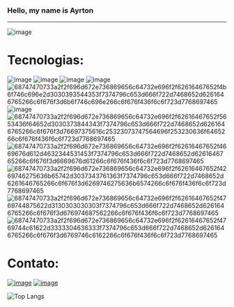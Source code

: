 ### Hello, my name is Ayrton

<hr/>

![image](https://dumaszinhaz.hu/wp-content/uploads/2017/09/matrix-gif.gif)

# Tecnologias:
![image](https://user-images.githubusercontent.com/76439349/127048268-06a79ba7-6f67-4cb0-a959-6c02c1ecdef5.png)
![image](https://user-images.githubusercontent.com/76439349/127048328-b0aa226b-40d7-42d8-836f-8efdfbade797.png)
![image](https://user-images.githubusercontent.com/76439349/127048414-d2c31c78-2fd4-48e1-98c9-bd6a0074b394.png)
![image](https://img.shields.io/badge/Android-3DDC84?style=for-the-badge&logo=android&logoColor=white)
![68747470733a2f2f696d672e736869656c64732e696f2f62616467652f4b6f746c696e2d3030393544353f7374796c653d666f722d7468652d6261646765266c6f676f3d6b6f746c696e266c6f676f436f6c6f723d7768697465](https://github.com/AyrtonRSPorto/AyrtonRSPorto/assets/76439349/0a03e5d2-4e76-4369-ba3c-712e87c462d3)
![image](https://user-images.githubusercontent.com/76439349/127048580-d27d8c99-4781-4bbb-ac70-905c7cc242c9.png)
![68747470733a2f2f696d672e736869656c64732e696f2f62616467652f5653436f64652d3030373844343f7374796c653d666f722d7468652d6261646765266c6f676f3d76697375616c25323073747564696f253230636f6465266c6f676f436f6c6f723d7768697465](https://github.com/AyrtonRSPorto/AyrtonRSPorto/assets/76439349/e5a96e03-dbc0-46fc-8d9b-b44cfdf00890)
![68747470733a2f2f696d672e736869656c64732e696f2f62616467652f4669676d612d4632344531453f7374796c653d666f722d7468652d6261646765266c6f676f3d6669676d61266c6f676f436f6c6f723d7768697465](https://github.com/AyrtonRSPorto/AyrtonRSPorto/assets/76439349/ed8f213b-408d-440d-b472-ded5862ba455)
![68747470733a2f2f696d672e736869656c64732e696f2f62616467652f4269746275636b65742d3037343761363f7374796c653d666f722d7468652d6261646765266c6f676f3d6269746275636b6574266c6f676f436f6c6f723d7768697465](https://github.com/AyrtonRSPorto/AyrtonRSPorto/assets/76439349/c25fd450-31a1-4554-87a9-c9d5c120d752)
![68747470733a2f2f696d672e736869656c64732e696f2f62616467652f4769744875622d3130303030303f7374796c653d666f722d7468652d6261646765266c6f676f3d676974687562266c6f676f436f6c6f723d7768697465](https://github.com/AyrtonRSPorto/AyrtonRSPorto/assets/76439349/705eb6c0-e161-48f5-8fdb-adf4cbc6d630)
![68747470733a2f2f696d672e736869656c64732e696f2f62616467652f4769744c61622d3333304636333f7374796c653d666f722d7468652d6261646765266c6f676f3d6769746c6162266c6f676f436f6c6f723d7768697465](https://github.com/AyrtonRSPorto/AyrtonRSPorto/assets/76439349/6b6a7358-0f61-48ea-8650-6978fca1ed9f)




# Contato:
<a href ='https://www.linkedin.com/in/ayrton-porto-31ba99159/'>![image](https://user-images.githubusercontent.com/76439349/127049372-1affd31e-9f4c-48cb-90ac-279901cd8aa4.png)<a/>
<a href ='mailto:ayrton.rsporto@gmail.com'>![image](https://img.shields.io/badge/Gmail-D14836?style=for-the-badge&logo=gmail&logoColor=white)<a/>


![Top Langs](https://github-readme-stats.vercel.app/api/top-langs/?username=AyrtonRSPorto&size_weight=0.5&count_weight=0.5)




<!--
**AyrtonRSPorto/AyrtonRSPorto** is a ✨ _special_ ✨ repository because its `README.md` (this file) appears on your GitHub profile.

Here are some ideas to get you started:

- 🔭 I’m currently working on ...
- 🌱 I’m currently learning ...
- 👯 I’m looking to collaborate on ...
- 🤔 I’m looking for help with ...
- 💬 Ask me about ...
- 📫 How to reach me: ...
- 😄 Pronouns: ...
- ⚡ Fun fact: ...
-->

